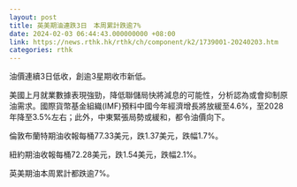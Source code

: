 ```yaml
---
layout: post
title: 英美期油連跌3日　本周累計跌逾7%
date: 2024-02-03 06:44:43.000000000 +08:00
link: https://news.rthk.hk/rthk/ch/component/k2/1739001-20240203.htm
categories: rthk
---
```


油價連續3日低收，創逾3星期收市新低。

美國上月就業數據表現強勁，降低聯儲局快將減息的可能性，分析認為或會抑制原油需求。國際貨幣基金組織(IMF)預料中國今年經濟增長將放緩至4.6%，至2028年降至3.5%左右；此外，中東緊張局勢或緩和，都令油價向下。

倫敦布蘭特期油收報每桶77.33美元，跌1.37美元，跌幅1.7%。

紐約期油收報每桶72.28美元，跌1.54美元，跌幅2.1%。

英美期油本周累計都跌逾7%。
